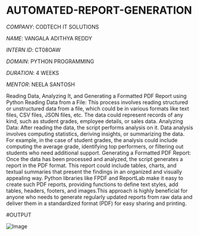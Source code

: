 # AUTOMATED-REPORT-GENERATION

*COMPANY*: CODTECH IT SOLUTIONS

*NAME*: VANGALA ADITHYA REDDY

*INTERN ID*: CT08OAW

*DOMAIN*: PYTHON PROGRAMMING

*DURATION*: 4 WEEKS

*MENTOR*: NEELA SANTOSH

Reading Data, Analyzing It, and Generating a Formatted PDF Report using Python
Reading Data from a File: This process involves reading structured or unstructured data from a file, which could be in various formats like text files, CSV files, JSON files, etc. The data could represent records of any kind, such as student grades, employee details, or sales data.
Analyzing Data: After reading the data, the script performs analysis on it. Data analysis involves computing statistics, deriving insights, or summarizing the data. For example, in the case of student grades, the analysis could include computing the average grade, identifying top performers, or filtering out students who need additional support.
Generating a Formatted PDF Report: Once the data has been processed and analyzed, the script generates a report in the PDF format. This report could include tables, charts, and textual summaries that present the findings in an organized and visually appealing way. Python libraries like FPDF and ReportLab make it easy to create such PDF reports, providing functions to define text styles, add tables, headers, footers, and images.This approach is highly beneficial for anyone who needs to generate regularly updated reports from raw data and deliver them in a standardized format (PDF) for easy sharing and printing.

#OUTPUT

![Image](https://github.com/user-attachments/assets/6bfd378b-d0b0-4180-a7c8-c6b8563c6114)



